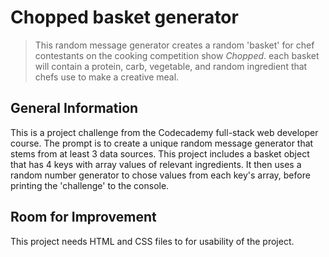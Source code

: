 # Chopped basket generator

> This random message generator creates a random 'basket' for chef contestants on the cooking competition show _Chopped_.
> each basket will contain a protein, carb, vegetable, and random ingredient that chefs use to make a creative meal.

## General Information

This is a project challenge from the Codecademy full-stack web developer course. The prompt is to create a unique random message generator that stems from at least 3 data sources. This project includes a basket object that has 4 keys with array values of relevant ingredients. It then uses a random number generator to chose values from each key's array, before printing the 'challenge' to the console.

## Room for Improvement

This project needs HTML and CSS files to for usability of the project.
